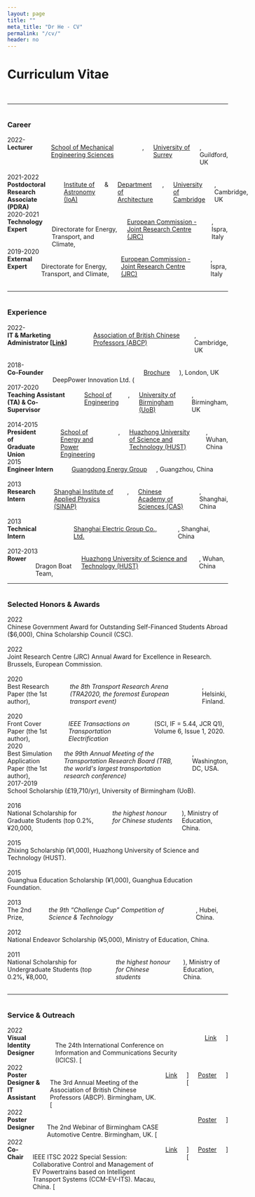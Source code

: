 ```yaml
---
layout: page
title: ""
meta_title: "Dr He - CV"
permalink: "/cv/"
header: no
---
```


<h1>Curriculum Vitae</h1> <br>

----
<div class="row">
  <div class="small-2 columns"></div>
  <div class="small-10 columns"><h3>Career</h3><br></div>
</div>

<div class="row">
  <div class="small-2 columns">2022-</div>
  <div class="small-10 columns">
    <strong>Lecturer</strong><br>
    <a href="https://www.surrey.ac.uk/school-mechanical-engineering-sciences" target="_blank">School of Mechanical Engineering Sciences</a>, <a href="https://www.surrey.ac.uk/" target="_blank">University of Surrey</a>, Guildford, UK <br>
    <br>
  </div>
</div>

<div class="row">
  <div class="small-2 columns">2021-2022</div>
  <div class="small-10 columns">
    <strong>Postdoctoral Research Associate (PDRA)</strong><br>
    <a href="https://www.ast.cam.ac.uk/" target="_blank">Institute of Astronomy (IoA)</a> & <a href="https://www.arct.cam.ac.uk/" target="_blank">Department of Architecture</a>, <a href="https://www.cam.ac.uk/" target="_blank">University of Cambridge</a>, Cambridge, UK <br>
    <br>
  </div>
</div>

<div class="row">
  <div class="small-2 columns">2020-2021</div>
  <div class="small-10 columns">
    <strong>Technology Expert</strong><br>
    Directorate for Energy, Transport, and Climate, <a href="https://ec.europa.eu/info/departments/joint-research-centre_en" target="_blank">European Commission - Joint Research Centre (JRC)</a>, Ispra, Italy <br>
    <br>
  </div>
</div>

<div class="row">
  <div class="small-2 columns">2019-2020</div>
  <div class="small-10 columns">
    <strong>External Expert</strong><br>
    Directorate for Energy, Transport, and Climate, <a href="https://ec.europa.eu/info/departments/joint-research-centre_en" target="_blank">European Commission - Joint Research Centre (JRC)</a>, Ispra, Italy <br>
    <br>
  </div>
</div>


<!-- ----
<div class="row">
  <div class="small-2 columns"></div>
  <div class="small-10 columns"><h3>Qualifications</h3><br></div>
</div>

<div class="row">
  <div class="small-2 columns">2021</div>
  <div class="small-10 columns">
    <strong>PhD in Mechanical Engineering</strong><br>
    <a href="https://www.birmingham.ac.uk/" target="_blank">University of Birmingham (UoB)</a>, Birmingham, UK <br>
    <br>
  </div>
</div>

<div class="row">
  <div class="small-2 columns">2017</div>
  <div class="small-10 columns">
    <strong>MSc in Energy and Power Engineering</strong> <br>
    <a href="http://english.hust.edu.cn/" target="_blank">Huazhong University of Science and Technology (HUST)</a>, Wuhan, China <br>
    <br>
  </div>
</div>

<div class="row">
  <div class="small-2 columns">2014</div>
  <div class="small-10 columns">
    <strong>BEng in Energy and Power Engineering</strong> <br>
    <a href="http://english.hust.edu.cn/" target="_blank">Huazhong University of Science and Technology (HUST)</a>, Wuhan, China <br>
    <br>
  </div>
</div> -->


----
<div class="row">
  <div class="small-2 columns"></div>
  <div class="small-10 columns"><h3>Experience</h3> <br></div>
</div>

<div class="row">
  <div class="small-2 columns">2022-</div>
  <div class="small-10 columns">
    <strong>IT & Marketing Administrator [<a href="https://abcp.org.uk/people/committee/" target="_blank">Link</a>]</strong> <br>
    <a href="https://abcp.org.uk/" target="_blank">Association of British Chinese Professors (ABCP)</a>, Cambridge, UK <br>
    <br>
  </div>
</div>

<div class="row">
  <div class="small-2 columns">2018-</div>
  <div class="small-10 columns">
    <strong>Co-Founder</strong> <br>
    DeepPower Innovation Ltd. (<a href="https://yinglonghe.github.io/files/brochures/2018_10_CICA_Toolkit_EN_CN.pdf" target="_blank">Brochure</a>), London, UK <br>
    <br>
  </div>
</div>

<div class="row">
  <div class="small-2 columns">2017-2020</div>
  <div class="small-10 columns">
    <strong>Teaching Assistant (TA) & Co-Supervisor</strong> <br>
    <a href="https://www.birmingham.ac.uk/schools/engineering/" target="_blank">School of Engineering</a>, <a href="https://www.birmingham.ac.uk/" target="_blank">University of Birmingham (UoB)</a>, Birmingham, UK <br>
    <br>
  </div>
</div>

<div class="row">
  <div class="small-2 columns">2014-2015</div>
  <div class="small-10 columns">
    <strong>President of Graduate Union</strong> <br>
    <a href="http://english.energy.hust.edu.cn/" target="_blank">School of Energy and Power Engineering</a>, <a href="http://english.hust.edu.cn/" target="_blank">Huazhong University of Science and Technology (HUST)</a>, Wuhan, China <br>
    <br>
  </div>
</div>

<div class="row">
  <div class="small-2 columns">2015</div>
  <div class="small-10 columns">
    <strong>Engineer Intern</strong> <br>
    <a href="https://www.linkedin.com/company/guangdong-energy-group/about/" target="_blank">Guangdong Energy Group</a>, Guangzhou, China <br>
    <br>
  </div>
</div>

<div class="row">
  <div class="small-2 columns">2013</div>
  <div class="small-10 columns">
    <strong>Research Intern</strong> <br>
    <a href="http://english.sinap.cas.cn/" target="_blank">Shanghai Institute of Applied Physics (SINAP)</a>, <a href="https://english.cas.cn/" target="_blank">Chinese Academy of Sciences (CAS)</a>, Shanghai, China <br>
    <br>
  </div>
</div>

<div class="row">
  <div class="small-2 columns">2013</div>
  <div class="small-10 columns">
    <strong>Technical Intern</strong> <br>
    <a href="https://www.shanghai-electric.com/listed_en/" target="_blank">Shanghai Electric Group Co., Ltd.</a>, Shanghai, China <br>
    <br>
  </div>
</div>

<div class="row">
  <div class="small-2 columns">2012-2013</div>
  <div class="small-10 columns">
    <strong>Rower</strong> <br>
    Dragon Boat Team, <a href="http://english.hust.edu.cn/" target="_blank">Huazhong University of Science and Technology (HUST)</a>, Wuhan, China <br>
    <br>
  </div>
</div>


----
<div class="row">
  <div class="small-2 columns"></div>
  <div class="small-10 columns"><h3>Selected Honors & Awards</h3> <br></div>
</div>

<div class="row">
  <div class="small-2 columns">2022</div>
  <div class="small-10 columns">Chinese Government Award for Outstanding Self-Financed Students Abroad ($6,000), China Scholarship Council (CSC). <br> <br></div>
</div>

<div class="row">
  <div class="small-2 columns">2022</div>
  <div class="small-10 columns">Joint Research Centre (JRC) Annual Award for Excellence in Research. Brussels, European Commission. <br> <br></div>
</div>

<div class="row">
  <div class="small-2 columns">2020</div>
  <div class="small-10 columns">Best Research Paper (the 1st author), <em>the 8th Transport Research Arena (TRA2020, the foremost European transport event)</em>, Helsinki, Finland. <br> <br></div>
</div>

<div class="row">
  <div class="small-2 columns">2020</div>
  <div class="small-10 columns">Front Cover Paper (the 1st author), <em>IEEE Transactions on Transportation Electrification</em> (SCI, IF = 5.44, JCR Q1), Volume 6, Issue 1, 2020. <br> <br></div>
</div>

<div class="row">
  <div class="small-2 columns">2020</div>
  <div class="small-10 columns">Best Simulation Application Paper (the 1st author), <em>the 99th Annual Meeting of the Transportation Research Board (TRB, the world's largest transportation research conference)</em>, Washington, DC, USA. <br> <br></div>
</div>

<div class="row">
  <div class="small-2 columns">2017-2019</div>
  <div class="small-10 columns">School Scholarship (£19,710/yr), University of Birmingham (UoB). <br> <br></div>
</div>

<div class="row">
  <div class="small-2 columns">2016</div>
  <div class="small-10 columns">National Scholarship for Graduate Students (top 0.2%, ¥20,000, <em>the highest honour for Chinese students</em>), Ministry of Education, China. <br> <br></div>
</div>

<div class="row">
  <div class="small-2 columns">2015</div>
  <div class="small-10 columns">Zhixing Scholarship (¥1,000), Huazhong University of Science and Technology (HUST). <br> <br></div>
</div>

<div class="row">
  <div class="small-2 columns">2015</div>
  <div class="small-10 columns">Guanghua Education Scholarship (¥1,000), Guanghua Education Foundation. <br> <br></div>
</div>

<div class="row">
  <div class="small-2 columns">2013</div>
  <div class="small-10 columns">The 2nd Prize, <em>the 9th “Challenge Cup” Competition of Science & Technology</em>, Hubei, China. <br> <br></div>
</div>

<div class="row">
  <div class="small-2 columns">2012</div>
  <div class="small-10 columns">National Endeavor Scholarship (¥5,000), Ministry of Education, China. <br> <br></div>
</div>

<div class="row">
  <div class="small-2 columns">2011</div>
  <div class="small-10 columns">National Scholarship for Undergraduate Students (top 0.2%, ¥8,000, <em>the highest honour for Chinese students</em>), Ministry of Education, China. <br> <br></div>
</div>


----
<div class="row">
  <div class="small-2 columns"></div>
  <div class="small-10 columns"><h3>Service & Outreach</h3> <br></div>
</div>

<div class="row">
  <div class="small-2 columns">2022</div>
  <div class="small-10 columns">
    <strong>Visual Identity Designer</strong> <br>
    The 24th International Conference on Information and Communications Security (ICICS). [<a href="https://icics2022.cyber.kent.ac.uk/organizers.php" target="_blank">Link</a>] <br> <br>
  </div>
</div>

<div class="row">
  <div class="small-2 columns">2022</div>
  <div class="small-10 columns">
    <strong>Poster Designer & IT Assistant</strong> <br>
    The 3rd Annual Meeting of the Association of British Chinese Professors (ABCP). Birmingham, UK. [<a href="https://abcp.org.uk/2022-annual-conference" target="_blank">Link</a>] [<a href="http://dx.doi.org/10.13140/RG.2.2.28690.53445" target="_blank">Poster</a>] <br> <br>
  </div>
</div>

<div class="row">
  <div class="small-2 columns">2022</div>
  <div class="small-10 columns">
    <strong>Poster Designer</strong> <br>
    The 2nd Webinar of Birmingham CASE Automotive Centre. Birmingham, UK. [<a href="http://dx.doi.org/10.13140/RG.2.2.35401.42089" target="_blank">Poster</a>] <br> <br>
  </div>
</div>

<div class="row">
  <div class="small-2 columns">2022</div>
  <div class="small-10 columns">
    <strong>Co-Chair</strong> <br>
    IEEE ITSC 2022 Special Session: Collaborative Control and Management of EV Powertrains based on Intelligent Transport Systems (CCM-EV-ITS). Macau, China. [<a href="http://www.ieee-itsc2022.org" target="_blank">Link</a>] [<a href="http://dx.doi.org/10.13140/RG.2.2.21979.64800" target="_blank">Poster</a>] <br> <br>
  </div>
</div>

